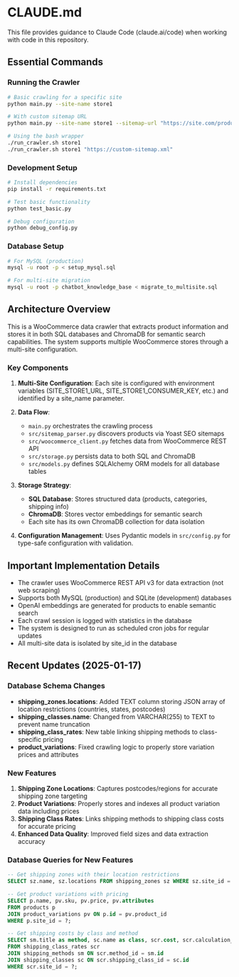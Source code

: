 # CLAUDE.md

This file provides guidance to Claude Code (claude.ai/code) when working with code in this repository.

## Essential Commands

### Running the Crawler
```bash
# Basic crawling for a specific site
python main.py --site-name store1

# With custom sitemap URL
python main.py --site-name store1 --sitemap-url "https://site.com/product-sitemap.xml"

# Using the bash wrapper
./run_crawler.sh store1
./run_crawler.sh store1 "https://custom-sitemap.xml"
```

### Development Setup
```bash
# Install dependencies
pip install -r requirements.txt

# Test basic functionality
python test_basic.py

# Debug configuration
python debug_config.py
```

### Database Setup
```bash
# For MySQL (production)
mysql -u root -p < setup_mysql.sql

# For multi-site migration
mysql -u root -p chatbot_knowledge_base < migrate_to_multisite.sql
```

## Architecture Overview

This is a WooCommerce data crawler that extracts product information and stores it in both SQL databases and ChromaDB for semantic search capabilities. The system supports multiple WooCommerce stores through a multi-site configuration.

### Key Components

1. **Multi-Site Configuration**: Each site is configured with environment variables (SITE_STORE1_URL, SITE_STORE1_CONSUMER_KEY, etc.) and identified by a site_name parameter.

2. **Data Flow**:
   - `main.py` orchestrates the crawling process
   - `src/sitemap_parser.py` discovers products via Yoast SEO sitemaps
   - `src/woocommerce_client.py` fetches data from WooCommerce REST API
   - `src/storage.py` persists data to both SQL and ChromaDB
   - `src/models.py` defines SQLAlchemy ORM models for all database tables

3. **Storage Strategy**:
   - **SQL Database**: Stores structured data (products, categories, shipping info)
   - **ChromaDB**: Stores vector embeddings for semantic search
   - Each site has its own ChromaDB collection for data isolation

4. **Configuration Management**: Uses Pydantic models in `src/config.py` for type-safe configuration with validation.

## Important Implementation Details

- The crawler uses WooCommerce REST API v3 for data extraction (not web scraping)
- Supports both MySQL (production) and SQLite (development) databases
- OpenAI embeddings are generated for products to enable semantic search
- Each crawl session is logged with statistics in the database
- The system is designed to run as scheduled cron jobs for regular updates
- All multi-site data is isolated by site_id in the database

## Recent Updates (2025-01-17)

### Database Schema Changes
- **shipping_zones.locations**: Added TEXT column storing JSON array of location restrictions (countries, states, postcodes)
- **shipping_classes.name**: Changed from VARCHAR(255) to TEXT to prevent name truncation
- **shipping_class_rates**: New table linking shipping methods to class-specific pricing
- **product_variations**: Fixed crawling logic to properly store variation prices and attributes

### New Features
1. **Shipping Zone Locations**: Captures postcodes/regions for accurate shipping zone targeting
2. **Product Variations**: Properly stores and indexes all product variation data including prices
3. **Shipping Class Rates**: Links shipping methods to shipping class costs for accurate pricing
4. **Enhanced Data Quality**: Improved field sizes and data extraction accuracy

### Database Queries for New Features
```sql
-- Get shipping zones with their location restrictions
SELECT sz.name, sz.locations FROM shipping_zones sz WHERE sz.site_id = ?;

-- Get product variations with pricing
SELECT p.name, pv.sku, pv.price, pv.attributes 
FROM products p 
JOIN product_variations pv ON p.id = pv.product_id 
WHERE p.site_id = ?;

-- Get shipping costs by class and method
SELECT sm.title as method, sc.name as class, scr.cost, scr.calculation_type
FROM shipping_class_rates scr
JOIN shipping_methods sm ON scr.method_id = sm.id
JOIN shipping_classes sc ON scr.shipping_class_id = sc.id
WHERE scr.site_id = ?;
```